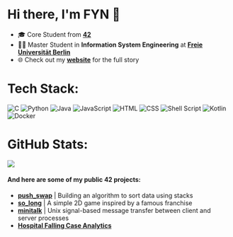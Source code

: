 # Hi there, I'm FYN 👋

- 🎓 Core Student from **[42](https://www.42network.org/)**
- 👨‍💻 Master Student in **Information System Engineering** at **[Freie Universität Berlin](https://www.fu-berlin.de/)**
- 🌐 Check out my **[website](https://)** for the full story


# Tech Stack:
![C](https://img.shields.io/badge/c-%2300599C.svg?style=for-the-badge&logo=c&logoColor=white)
![Python](https://img.shields.io/badge/Python-3776AB?style=for-the-badge&logo=python&logoColor=yellow)
![Java](https://img.shields.io/badge/Java-%23ED8B00.svg?style=for-the-badge&logo=openjdk&logoColor=white)
![JavaScript](https://img.shields.io/badge/JavaScript-F7DF1E?style=for-the-badge&logo=javascript&logoColor=black)
![HTML](https://img.shields.io/badge/HTML-239120?style=for-the-badge&logo=html5&logoColor=white)
![CSS](https://img.shields.io/badge/CSS-239120?&style=for-the-badge&logo=css3&logoColor=white)
![Shell Script](https://img.shields.io/badge/Shell_Script-121011?style=for-the-badge&logo=gnu-bash&logoColor=white)
![Kotlin](https://img.shields.io/badge/Kotlin-%237F52FF.svg?style=for-the-badge&logo=kotlin&logoColor=white)
![Docker](https://img.shields.io/badge/docker-%230db7ed.svg?style=for-the-badge&logo=docker&logoColor=white)
<!-- ![TypeScript](https://img.shields.io/badge/TypeScript-007ACC?style=for-the-badge&logo=typescript&logoColor=white) -->
<!-- ![React](https://img.shields.io/badge/React-20232A?style=for-the-badge&logo=react&logoColor=61DAFB) -->
<!-- ![Elasticsearch](https://img.shields.io/badge/Elastic_Search-005571?style=for-the-badge&logo=elasticsearch&logoColor=white) -->
<!-- ![Kibana](https://img.shields.io/badge/Kibana-005571?style=for-the-badge&logo=Kibana&logoColor=white) -->
<!-- ![CircleCI](https://img.shields.io/badge/circleci-343434?style=for-the-badge&logo=circleci&logoColor=white) -->
<!-- ![AWS](https://img.shields.io/badge/Amazon_AWS-FF9900?style=for-the-badge&logo=amazonaws&logoColor=white) -->
<!-- ![C++](https://img.shields.io/badge/c++-%2300599C.svg?style=for-the-badge&logo=c%2B%2B&logoColor=white) -->



# GitHub Stats:
![](https://github-readme-stats-sigma-five.vercel.app/api/top-langs/?username=neofyn&theme=dark&hide_border=false&include_all_commits=true&count_private=false&hide=Makefile&layout=compact&langs_count=10)

<!-- Here are some ideas to get you started: -->

<!-- - 🔭 I’m currently working on ...
- 🌱 I’m currently learning ...
- 👯 I’m looking to collaborate on ...
- 🤔 I’m looking for help with ...
- 💬 Ask me about ...
- 📫 How to reach me: ...
- 😄 Pronouns: ...
- ⚡ Fun fact: ...
- 🔭 In my spare time, I like to work on **[RAG-chatbot](https://github.com/dubmix/RAG-chatbot)**, a personal project using **OpenAI**'s API and **Chroma** as a vector database -->

#### And here are some of my public **42 projects**:

<!-- - **[Webserv](https://github.com/dubmix/42-Webserv)** | Building a C++ HTTP web server from scratch -->
<!-- - **[Inception](https://github.com/dubmix/42-Inception)** | Setting up a network of containers using Docker -->
<!-- - **[miniRT](https://github.com/dubmix/42-miniRT)** | Building a Raytracer in C -->
- **[push_swap](https://github.com/neofyn/push_swap)** | Building an algorithm to sort data using stacks
- **[so_long](https://github.com/neofyn/so_long)** | A simple 2D game inspired by a famous franchise
- **[minitalk](https://github.com/neofyn/minitalk)** | Unix signal-based message transfer between client and server processes
- **[Hospital Falling Case Analytics](https://github.com/neofyn/Applied-Analytics-Portfolio)**

